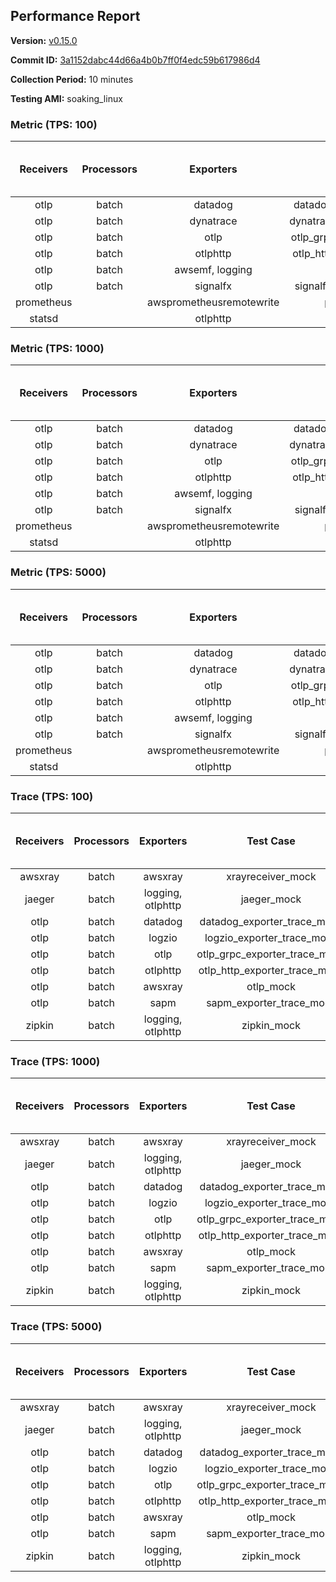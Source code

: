 ## Performance Report

**Version:** [v0.15.0](https://github.com/aws-observability/aws-otel-collector/releases/tag/v0.15.0)

**Commit ID:** [3a1152dabc44d66a4b0b7ff0f4edc59b617986d4](https://github.com/aws-observability/aws-otel-collector/commit/3a1152dabc44d66a4b0b7ff0f4edc59b617986d4)

**Collection Period:** 10 minutes

**Testing AMI:** soaking_linux


### Metric (TPS: 100)
| Receivers | Processors | Exporters | Test Case | Data Type | Instance Type | Avg CPU Usage (Percent) | Avg Memory Usage (Megabytes) | Max CPU Usage (Percent) | Max Memory Usage (Megabytes) |
|:---------:|:----------:|:---------:|:---------:|:---------:|:-------------:|:-----------------------:|:----------------------------:|:-----------------------:|:----------------------------:|
| otlp | batch | datadog | datadog_exporter_metric_mock | otlp | m5.2xlarge | 0.05 | 59.68 | 0.20 | 59.95 |
| otlp | batch | dynatrace | dynatrace_exporter_metric_mock | otlp | m5.2xlarge | 0.04 | 59.68 | 0.20 | 59.85 |
| otlp | batch | otlp | otlp_grpc_exporter_metric_mock | otlp | m5.2xlarge | 0.04 | 59.66 | 0.20 | 60.05 |
| otlp | batch | otlphttp | otlp_http_exporter_metric_mock | otlp | m5.2xlarge | 0.04 | 58.63 | 0.20 | 58.67 |
| otlp | batch | awsemf, logging | otlp_metric_mock | otlp | m5.2xlarge | 0.05 | 59.06 | 0.20 | 59.22 |
| otlp | batch | signalfx | signalfx_exporter_metric_mock | otlp | m5.2xlarge | 0.04 | 61.57 | 0.20 | 61.75 |
| prometheus |  | awsprometheusremotewrite | prometheus_mock | prometheus | m5.2xlarge | 0.15 | 72.53 | 0.50 | 74.22 |
| statsd |  | otlphttp | statsd_mock | statsd | m5.2xlarge | 0.02 | 59.54 | 0.20 | 59.79 |

### Metric (TPS: 1000)
| Receivers | Processors | Exporters | Test Case | Data Type | Instance Type | Avg CPU Usage (Percent) | Avg Memory Usage (Megabytes) | Max CPU Usage (Percent) | Max Memory Usage (Megabytes) |
|:---------:|:----------:|:---------:|:---------:|:---------:|:-------------:|:-----------------------:|:----------------------------:|:-----------------------:|:----------------------------:|
| otlp | batch | datadog | datadog_exporter_metric_mock | otlp | m5.2xlarge | 0.04 | 59.06 | 0.30 | 59.31 |
| otlp | batch | dynatrace | dynatrace_exporter_metric_mock | otlp | m5.2xlarge | 0.04 | 60.49 | 0.20 | 61.12 |
| otlp | batch | otlp | otlp_grpc_exporter_metric_mock | otlp | m5.2xlarge | 0.04 | 61.17 | 0.20 | 61.51 |
| otlp | batch | otlphttp | otlp_http_exporter_metric_mock | otlp | m5.2xlarge | 0.04 | 59.99 | 0.20 | 60.25 |
| otlp | batch | awsemf, logging | otlp_metric_mock | otlp | m5.2xlarge | 0.05 | 59.11 | 0.20 | 59.54 |
| otlp | batch | signalfx | signalfx_exporter_metric_mock | otlp | m5.2xlarge | 0.05 | 60.76 | 0.20 | 61.72 |
| prometheus |  | awsprometheusremotewrite | prometheus_mock | prometheus | m5.2xlarge | 1.44 | 108.19 | 2.90 | 116.26 |
| statsd |  | otlphttp | statsd_mock | statsd | m5.2xlarge | 0.03 | 59.50 | 0.20 | 59.72 |

### Metric (TPS: 5000)
| Receivers | Processors | Exporters | Test Case | Data Type | Instance Type | Avg CPU Usage (Percent) | Avg Memory Usage (Megabytes) | Max CPU Usage (Percent) | Max Memory Usage (Megabytes) |
|:---------:|:----------:|:---------:|:---------:|:---------:|:-------------:|:-----------------------:|:----------------------------:|:-----------------------:|:----------------------------:|
| otlp | batch | datadog | datadog_exporter_metric_mock | otlp | m5.2xlarge | 0.04 | 58.41 | 0.20 | 58.41 |
| otlp | batch | dynatrace | dynatrace_exporter_metric_mock | otlp | m5.2xlarge | 0.05 | 58.84 | 0.20 | 59.02 |
| otlp | batch | otlp | otlp_grpc_exporter_metric_mock | otlp | m5.2xlarge | 0.04 | 59.66 | 0.30 | 59.84 |
| otlp | batch | otlphttp | otlp_http_exporter_metric_mock | otlp | m5.2xlarge | 0.04 | 58.99 | 0.20 | 59.20 |
| otlp | batch | awsemf, logging | otlp_metric_mock | otlp | m5.2xlarge | 0.05 | 58.98 | 0.20 | 59.49 |
| otlp | batch | signalfx | signalfx_exporter_metric_mock | otlp | m5.2xlarge | 0.04 | 61.09 | 0.20 | 61.52 |
| prometheus |  | awsprometheusremotewrite | prometheus_mock | prometheus | m5.2xlarge | 7.37 | 259.07 | 13.90 | 282.18 |
| statsd |  | otlphttp | statsd_mock | statsd | m5.2xlarge | 0.02 | 59.91 | 0.20 | 60.17 |

### Trace (TPS: 100)
| Receivers | Processors | Exporters | Test Case | Data Type | Instance Type | Avg CPU Usage (Percent) | Avg Memory Usage (Megabytes) | Max CPU Usage (Percent) | Max Memory Usage (Megabytes) |
|:---------:|:----------:|:---------:|:---------:|:---------:|:-------------:|:-----------------------:|:----------------------------:|:-----------------------:|:----------------------------:|
| awsxray | batch | awsxray | xrayreceiver_mock | xray | m5.2xlarge | 5.21 | 145.37 | 6.50 | 209.19 |
| jaeger | batch | logging, otlphttp | jaeger_mock | jaeger | m5.2xlarge | 2.33 | 75.74 | 2.70 | 77.97 |
| otlp | batch | datadog | datadog_exporter_trace_mock | otlp | m5.2xlarge | 5.19 | 73.09 | 5.50 | 75.51 |
| otlp | batch | logzio | logzio_exporter_trace_mock | otlp | m5.2xlarge | 3.12 | 90.06 | 3.40 | 91.59 |
| otlp | batch | otlp | otlp_grpc_exporter_trace_mock | otlp | m5.2xlarge | 3.13 | 131.17 | 4.50 | 186.18 |
| otlp | batch | otlphttp | otlp_http_exporter_trace_mock | otlp | m5.2xlarge | 3.47 | 69.67 | 3.70 | 70.27 |
| otlp | batch | awsxray | otlp_mock | otlp | m5.2xlarge | 3.93 | 71.11 | 4.20 | 72.00 |
| otlp | batch | sapm | sapm_exporter_trace_mock | otlp | m5.2xlarge | 3.54 | 82.93 | 3.90 | 83.10 |
| zipkin | batch | logging, otlphttp | zipkin_mock | zipkin | m5.2xlarge | 5.76 | 79.05 | 7.00 | 82.94 |

### Trace (TPS: 1000)
| Receivers | Processors | Exporters | Test Case | Data Type | Instance Type | Avg CPU Usage (Percent) | Avg Memory Usage (Megabytes) | Max CPU Usage (Percent) | Max Memory Usage (Megabytes) |
|:---------:|:----------:|:---------:|:---------:|:---------:|:-------------:|:-----------------------:|:----------------------------:|:-----------------------:|:----------------------------:|
| awsxray | batch | awsxray | xrayreceiver_mock | xray | m5.2xlarge | 27.61 | 496.23 | 40.84 | 851.81 |
| jaeger | batch | logging, otlphttp | jaeger_mock | jaeger | m5.2xlarge | 16.51 | 152.48 | 22.70 | 176.40 |
| otlp | batch | datadog | datadog_exporter_trace_mock | otlp | m5.2xlarge | 31.03 | 75.41 | 31.51 | 76.02 |
| otlp | batch | logzio | logzio_exporter_trace_mock | otlp | m5.2xlarge | 27.46 | 102.49 | 29.60 | 107.35 |
| otlp | batch | otlp | otlp_grpc_exporter_trace_mock | otlp | m5.2xlarge | 28.74 | 678.37 | 42.59 | 1227.94 |
| otlp | batch | otlphttp | otlp_http_exporter_trace_mock | otlp | m5.2xlarge | 25.84 | 71.91 | 27.49 | 72.75 |
| otlp | batch | awsxray | otlp_mock | otlp | m5.2xlarge | 35.27 | 76.96 | 46.00 | 78.63 |
| otlp | batch | sapm | sapm_exporter_trace_mock | otlp | m5.2xlarge | 26.00 | 86.46 | 26.70 | 87.04 |
| zipkin | batch | logging, otlphttp | zipkin_mock | zipkin | m5.2xlarge | 29.96 | 457.52 | 36.18 | 528.05 |

### Trace (TPS: 5000)
| Receivers | Processors | Exporters | Test Case | Data Type | Instance Type | Avg CPU Usage (Percent) | Avg Memory Usage (Megabytes) | Max CPU Usage (Percent) | Max Memory Usage (Megabytes) |
|:---------:|:----------:|:---------:|:---------:|:---------:|:-------------:|:-----------------------:|:----------------------------:|:-----------------------:|:----------------------------:|
| awsxray | batch | awsxray | xrayreceiver_mock | xray | m5.2xlarge | 37.84 | 659.71 | 52.03 | 1213.97 |
| jaeger | batch | logging, otlphttp | jaeger_mock | jaeger | m5.2xlarge | 18.23 | 167.53 | 23.90 | 193.86 |
| otlp | batch | datadog | datadog_exporter_trace_mock | otlp | m5.2xlarge | 126.91 | 82.54 | 128.16 | 83.92 |
| otlp | batch | logzio | logzio_exporter_trace_mock | otlp | m5.2xlarge | 121.68 | 124.15 | 123.04 | 131.12 |
| otlp | batch | otlp | otlp_grpc_exporter_trace_mock | otlp | m5.2xlarge | 116.72 | 3261.50 | 181.21 | 6168.99 |
| otlp | batch | otlphttp | otlp_http_exporter_trace_mock | otlp | m5.2xlarge | 114.52 | 77.41 | 117.54 | 78.64 |
| otlp | batch | awsxray | otlp_mock | otlp | m5.2xlarge | 151.55 | 15544.45 | 506.60 | 27484.02 |
| otlp | batch | sapm | sapm_exporter_trace_mock | otlp | m5.2xlarge | 109.30 | 91.67 | 111.89 | 94.72 |
| zipkin | batch | logging, otlphttp | zipkin_mock | zipkin | m5.2xlarge | 28.74 | 511.96 | 37.16 | 558.60 |
